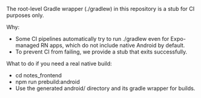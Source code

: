 The root-level Gradle wrapper (./gradlew) in this repository is a stub for CI purposes only.

Why:
- Some CI pipelines automatically try to run ./gradlew even for Expo-managed RN apps, which do not include native Android by default.
- To prevent CI from failing, we provide a stub that exits successfully.

What to do if you need a real native build:
- cd notes_frontend
- npm run prebuild:android
- Use the generated android/ directory and its gradle wrapper for builds.
